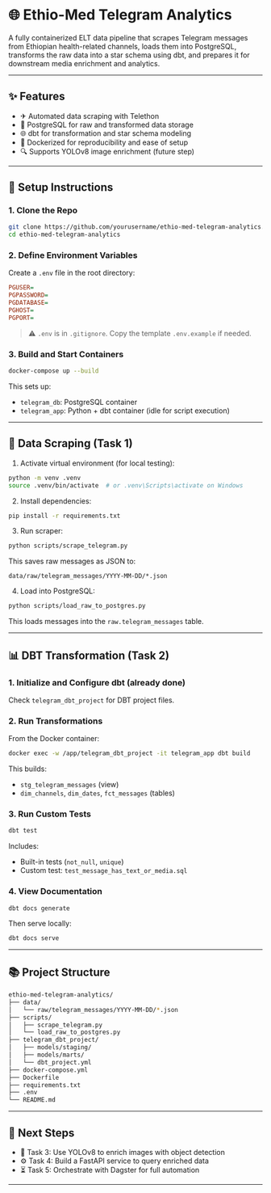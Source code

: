 
# 🌐 Ethio-Med Telegram Analytics

A fully containerized ELT data pipeline that scrapes Telegram messages from Ethiopian health-related channels, loads them into PostgreSQL, transforms the raw data into a star schema using dbt, and prepares it for downstream media enrichment and analytics.

---

## ✨ Features

* ✈ Automated data scraping with Telethon
* 📂 PostgreSQL for raw and transformed data storage
* 🌐 dbt for transformation and star schema modeling
* 🏃 Dockerized for reproducibility and ease of setup
* 🔍 Supports YOLOv8 image enrichment (future step)

---

## 🔧 Setup Instructions

### 1. Clone the Repo

```bash
git clone https://github.com/yourusername/ethio-med-telegram-analytics.git
cd ethio-med-telegram-analytics
```

### 2. Define Environment Variables

Create a `.env` file in the root directory:

```ini
PGUSER=
PGPASSWORD=
PGDATABASE=
PGHOST=
PGPORT=
```

> ⚠️ `.env` is in `.gitignore`. Copy the template `.env.example` if needed.

### 3. Build and Start Containers

```bash
docker-compose up --build
```

This sets up:

* `telegram_db`: PostgreSQL container
* `telegram_app`: Python + dbt container (idle for script execution)

---

## 🚀 Data Scraping (Task 1)

1. Activate virtual environment (for local testing):

```bash
python -m venv .venv
source .venv/bin/activate  # or .venv\Scripts\activate on Windows
```

2. Install dependencies:

```bash
pip install -r requirements.txt
```

3. Run scraper:

```bash
python scripts/scrape_telegram.py
```

This saves raw messages as JSON to:

```plaintext
data/raw/telegram_messages/YYYY-MM-DD/*.json
```

4. Load into PostgreSQL:

```bash
python scripts/load_raw_to_postgres.py
```

This loads messages into the `raw.telegram_messages` table.

---

## 📊 DBT Transformation (Task 2)

### 1. Initialize and Configure dbt (already done)

Check `telegram_dbt_project` for DBT project files.

### 2. Run Transformations

From the Docker container:

```bash
docker exec -w /app/telegram_dbt_project -it telegram_app dbt build
```

This builds:

* `stg_telegram_messages` (view)
* `dim_channels`, `dim_dates`, `fct_messages` (tables)

### 3. Run Custom Tests

```bash
dbt test
```

Includes:

* Built-in tests (`not_null`, `unique`)
* Custom test: `test_message_has_text_or_media.sql`

### 4. View Documentation

```bash
dbt docs generate
```

Then serve locally:

```bash
dbt docs serve
```

---

## 📚 Project Structure

```bash
ethio-med-telegram-analytics/
├── data/
│   └── raw/telegram_messages/YYYY-MM-DD/*.json
├── scripts/
│   ├── scrape_telegram.py
│   └── load_raw_to_postgres.py
├── telegram_dbt_project/
│   ├── models/staging/
│   ├── models/marts/
│   └── dbt_project.yml
├── docker-compose.yml
├── Dockerfile
├── requirements.txt
├── .env
└── README.md
```

---

## 🚀 Next Steps

* 🚀 Task 3: Use YOLOv8 to enrich images with object detection
* ⚙️ Task 4: Build a FastAPI service to query enriched data
* ⏳ Task 5: Orchestrate with Dagster for full automation

---


